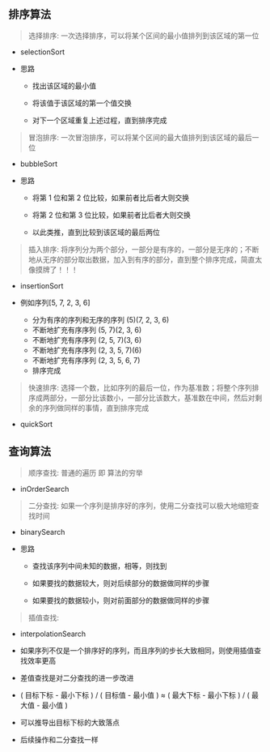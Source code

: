 ## 排序算法

> 选择排序: 一次选择排序，可以将某个区间的最小值排列到该区域的第一位

- selectionSort

- 思路

  - 找出该区域的最小值

  - 将该值于该区域的第一个值交换

  - 对下一个区域重复上述过程，直到排序完成

> 冒泡排序: 一次冒泡排序，可以将某个区间的最大值排列到该区域的最后一位

- bubbleSort

- 思路

  - 将第 1 位和第 2 位比较，如果前者比后者大则交换

  - 将第 2 位和第 3 位比较，如果前者比后者大则交换

  - 以此类推，直到比较到该区域的最后两位

> 插入排序: 将序列分为两个部分，一部分是有序的，一部分是无序的；不断地从无序的部分取出数据，加入到有序的部分，直到整个排序完成，简直太像摸牌了！！！

- insertionSort

- 例如序列[5, 7, 2, 3, 6]

  - 分为有序的序列和无序的序列 (5)(7, 2, 3, 6)
  - 不断地扩充有序序列 (5, 7)(2, 3, 6)
  - 不断地扩充有序序列 (2, 5, 7)(3, 6)
  - 不断地扩充有序序列 (2, 3, 5, 7)(6)
  - 不断地扩充有序序列 (2, 3, 5, 6, 7)
  - 排序完成

> 快速排序: 选择一个数，比如序列的最后一位，作为基准数；将整个序列排序成两部分，一部分比该数小，一部分比该数大，基准数在中间，然后对剩余的序列做同样的事情，直到排序完成

- quickSort

## 查询算法

> 顺序查找: 普通的遍历 即 算法的穷举

- inOrderSearch

> 二分查找: 如果一个序列是排序好的序列，使用二分查找可以极大地缩短查找时间

- binarySearch

- 思路

  - 查找该序列中间未知的数据，相等，则找到

  - 如果要找的数据较大，则对后续部分的数据做同样的步骤

  - 如果要找的数据较小，则对前面部分的数据做同样的步骤

> 插值查找: 

- interpolationSearch

- 如果序列不仅是一个排序好的序列，而且序列的步长大致相同，则使用插值查找效率更高

- 差值查找是对二分查找的进一步改进

- ( 目标下标 - 最小下标 ) / ( 目标值 - 最小值 ) ≈ ( 最大下标 - 最小下标 ) / ( 最大值 - 最小值 )

- 可以推导出目标下标的大致落点

- 后续操作和二分查找一样
